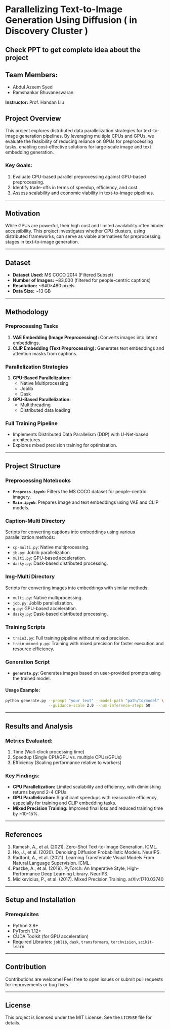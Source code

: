 # Parallelizing Text-to-Image Generation Using Diffusion ( in Discovery Cluster )
## Check PPT to get complete idea about the project

## Team Members:
- Abdul Azeem Syed 
- Ramshankar Bhuvaneswaran 

**Instructor:** Prof. Handan Liu

## Project Overview
This project explores distributed data parallelization strategies for text-to-image generation pipelines. By leveraging multiple CPUs and GPUs, we evaluate the feasibility of reducing reliance on GPUs for preprocessing tasks, enabling cost-effective solutions for large-scale image and text embedding generation.

### Key Goals:
1. Evaluate CPU-based parallel preprocessing against GPU-based preprocessing.
2. Identify trade-offs in terms of speedup, efficiency, and cost.
3. Assess scalability and economic viability in text-to-image pipelines.

---

## Motivation
While GPUs are powerful, their high cost and limited availability often hinder accessibility. This project investigates whether CPU clusters, using distributed frameworks, can serve as viable alternatives for preprocessing stages in text-to-image generation.

---

## Dataset
- **Dataset Used:** MS COCO 2014 (Filtered Subset)
- **Number of Images:** ~83,000 (filtered for people-centric captions)
- **Resolution:** ~640×480 pixels
- **Data Size:** ~13 GB

---

## Methodology
### Preprocessing Tasks
1. **VAE Embedding (Image Preprocessing):** Converts images into latent embeddings.
2. **CLIP Embedding (Text Preprocessing):** Generates text embeddings and attention masks from captions.

### Parallelization Strategies
1. **CPU-Based Parallelization:**
   - Native Multiprocessing
   - Joblib
   - Dask
2. **GPU-Based Parallelization:**
   - Multithreading
   - Distributed data loading

### Full Training Pipeline
- Implements Distributed Data Parallelism (DDP) with U-Net-based architectures.
- Explores mixed precision training for optimization.

---

## Project Structure
### Preprocessing Notebooks
- **`Propress.ipynb`**: Filters the MS COCO dataset for people-centric imagery.
- **`Main.ipynb`**: Prepares image and text embeddings using VAE and CLIP models.

### Caption-Multi Directory
Scripts for converting captions into embeddings using various parallelization methods:
- `cp-multi.py`: Native multiprocessing.
- `jb.py`: Joblib parallelization.
- `multi.py`: GPU-based acceleration.
- `dasky.py`: Dask-based distributed processing.

### Img-Multi Directory
Scripts for converting images into embeddings with similar methods:
- `multi.py`: Native multiprocessing.
- `job.py`: Joblib parallelization.
- `g.py`: GPU-based acceleration.
- `dasky.py`: Dask-based distributed processing.

### Training Scripts
- `train3.py`: Full training pipeline without mixed precision.
- `train-mixed-p.py`: Training with mixed precision for faster execution and resource efficiency.

### Generation Script
- **`generate.py`**: Generates images based on user-provided prompts using the trained model.
  
#### Usage Example:
```bash
python generate.py --prompt "your text" --model-path "path/to/model" \
                   --guidance-scale 2.0 --num-inference-steps 50
```

---

## Results and Analysis
### Metrics Evaluated:
1. Time (Wall-clock processing time)
2. Speedup (Single CPU/GPU vs. multiple CPUs/GPUs)
3. Efficiency (Scaling performance relative to workers)

### Key Findings:
- **CPU Parallelization:** Limited scalability and efficiency, with diminishing returns beyond 2-4 CPUs.
- **GPU Parallelization:** Significant speedups with reasonable efficiency, especially for training and CLIP embedding tasks.
- **Mixed Precision Training:** Improved final loss and reduced training time by ~10-15%.

---

## References
1. Ramesh, A., et al. (2021). Zero-Shot Text-to-Image Generation. ICML.
2. Ho, J., et al. (2020). Denoising Diffusion Probabilistic Models. NeurIPS.
3. Radford, A., et al. (2021). Learning Transferable Visual Models From Natural Language Supervision. ICML.
4. Paszke, A., et al. (2019). PyTorch: An Imperative Style, High-Performance Deep Learning Library. NeurIPS.
5. Micikevicius, P., et al. (2017). Mixed Precision Training. arXiv:1710.03740

---

## Setup and Installation
### Prerequisites
- Python 3.8+
- PyTorch 1.12+
- CUDA Toolkit (for GPU acceleration)
- Required Libraries: `joblib`, `dask`, `transformers`, `torchvision`, `scikit-learn`

---

## Contribution
Contributions are welcome! Feel free to open issues or submit pull requests for improvements or bug fixes.

---

## License
This project is licensed under the MIT License. See the `LICENSE` file for details.

